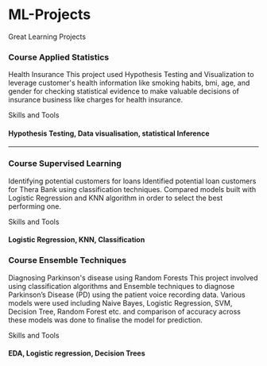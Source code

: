 # ML-Projects
Great Learning Projects

### Course Applied Statistics
Health Insurance
This project used Hypothesis Testing and Visualization to leverage customer's health information like smoking habits, bmi, age, and gender for checking statistical evidence to make valuable decisions of insurance business like charges for health insurance.

Skills and Tools
#### Hypothesis Testing, Data visualisation, statistical Inference
--------------------------------------------------------------------------------------------------------------------------------------------------------------------------------
### Course Supervised Learning
Identifying potential customers for loans
Identified potential loan customers for Thera Bank using classification techniques. Compared models built with Logistic Regression and KNN algorithm in order to select the best performing one.

Skills and Tools
#### Logistic Regression, KNN, Classification

### Course Ensemble Techniques
Diagnosing Parkinson's disease using Random Forests
This project involved using classification algorithms and Ensemble techniques to diagnose Parkinson’s Disease (PD) using the patient voice recording data. Various models were used including Naive Bayes, Logistic Regression, SVM, Decision Tree, Random Forest etc. and comparison of accuracy across these models was done to finalise the model for prediction.

Skills and Tools
#### EDA, Logistic regression, Decision Trees


